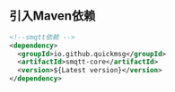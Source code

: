 <!--
.. title: 引入MQTT依赖
.. slug: mqtt-maven
-->

## 引入Maven依赖

```xml
<!--smqtt依赖 -->
<dependency>
  <groupId>io.github.quickmsg</groupId>
  <artifactId>smqtt-core</artifactId>
  <version>${Latest version}</version>
</dependency>

```
